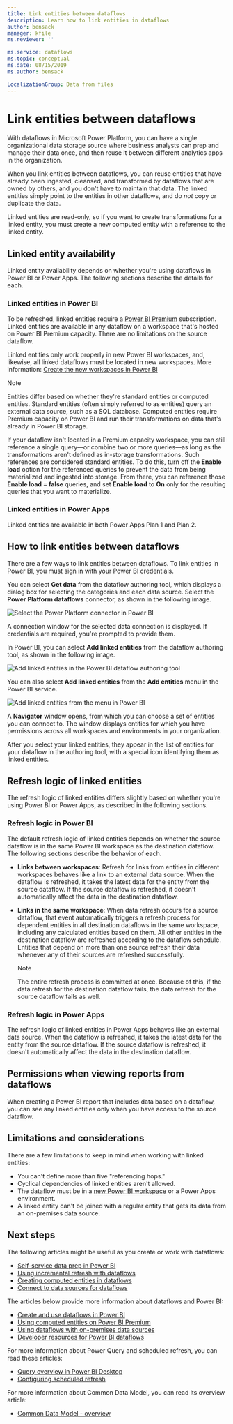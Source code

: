 ```yaml
---
title: Link entities between dataflows
description: Learn how to link entities in dataflows
author: bensack
manager: kfile
ms.reviewer: ''

ms.service: dataflows
ms.topic: conceptual
ms.date: 08/15/2019
ms.author: bensack

LocalizationGroup: Data from files
---
```

# Link entities between dataflows

With dataflows in Microsoft Power Platform, you can have a single organizational data storage source where business analysts can prep and manage their data once, and then reuse it between different analytics apps in the organization. 

When you link entities between dataflows, you can reuse entities that have already been ingested, cleansed, and transformed by dataflows that are owned by others, and you don't have to maintain that data.<!--Suggested.--> The linked entities simply point to the entities in other dataflows, and do *not* copy or duplicate the data.

Linked entities are read-only, so<!--Suggested, to integrate this sentence a bit.--> if you want to create transformations for a linked entity, you must create a new computed entity with a reference to the linked entity.

## Linked entity availability

Linked entity availability depends on whether you're using dataflows in Power BI or Power Apps. The following sections describe the details for each.

### Linked entities in Power BI

To be refreshed, linked entities require a [Power BI Premium](https://docs.microsoft.com/power-bi/service-premium-what-is) subscription. Linked entities are available in any dataflow on a workspace that's hosted on Power BI Premium capacity. There are no limitations on the source dataflow.

Linked entities only work properly in new Power BI workspaces, and, likewise, all linked dataflows must be located in new workspaces. More information: [Create the new workspaces in Power BI](https://docs.microsoft.com/power-bi/service-create-the-new-workspaces)

> [!NOTE]
> Entities differ based on whether they're standard entities or computed entities. Standard entities (often simply referred to as entities) query an external data source, such as a SQL database. Computed entities require Premium capacity on Power BI and run their transformations on data that's already in Power BI storage. 
>
>If your dataflow isn't located in a Premium capacity workspace, you can still reference a single query&mdash;or combine two or more queries&mdash;as long as the transformations aren't defined as in-storage transformations. Such references are considered standard entities. To do this, turn off the **Enable load** option for the referenced queries to prevent the data from being materialized and ingested into storage. From there, you can reference those **Enable load = false** queries, and set **Enable load** to **On** only for the resulting queries that you want to materialize.

### Linked entities in Power Apps

Linked entities are available in both Power Apps Plan 1 and Plan 2.

## How to link entities between dataflows

There are a few ways to link entities between dataflows. To link entities in Power BI, you must sign in with your Power BI credentials.<!--Edit okay? If not, please integrate this sentence into a paragraph somehow.-->

You can select **Get data** from the dataflow authoring tool, which displays a dialog box for selecting the categories and each data source. Select the **Power Platform dataflows** connector, as shown in the following image. 
<!--note from editor: Alt text needs to be unique in an article.-->
![Select the Power Platform connector in Power BI](media/dataflows-linked-entities/linked-entities-03.png)

A connection window for the selected data connection is displayed. If credentials are required, you're prompted to provide them.

In Power BI, you can select **Add linked entities** from the dataflow authoring tool, as shown in the following image.

![Add linked entities in the Power BI dataflow authoring tool](media/dataflows-linked-entities/linked-entities-00.png)

You can also select **Add linked entities** from the **Add entities** menu in the Power BI service.

![Add linked entities from the menu in Power BI](media/dataflows-linked-entities/linked-entities-01.png)

A **Navigator** window opens, from which you can choose a set of entities you can connect to. The window displays<!--Suggested.--> entities for which you have permissions across all workspaces and environments in your organization.

After you select your linked entities, they appear in the list of entities for your dataflow in the authoring tool, with a special icon identifying them as linked entities.
<!-- What is the reader supposed to do with the following sentence? It seems out of place.
You can also view the source dataflow from the dataflow settings of your linked entity.
-->

## Refresh logic of linked entities

The refresh logic of linked entities differs slightly based on whether you're using Power BI or Power Apps, as described in the following sections.

### Refresh logic in Power BI

The default refresh logic of linked entities depends on whether the source dataflow is in the same Power BI workspace as the destination dataflow. The following sections describe the behavior of each.
<!--Suggest using bullets here instead of H4s. Note that the Cloud Style Guide talks about "data refresh" rather than -->
* **Links between workspaces**: Refresh for links from entities in different workspaces behaves like a link to an external data source. When the dataflow is refreshed, it takes the latest data for the entity from the source dataflow. If the source dataflow is refreshed, it doesn't automatically affect the data in the destination dataflow.

* **Links in the same workspace**: When data refresh occurs for a source dataflow, that event automatically triggers a refresh process for dependent entities in all destination dataflows in the same workspace, including any calculated entities based on them. All other entities in the destination dataflow are refreshed according to the dataflow schedule. Entities that depend on more than one source refresh their data whenever any of their sources are refreshed successfully.<!--Okay to use "refresh" here to be parallel with other occurrences?-->

  > [!NOTE]
  > The entire refresh process is committed at once. Because of this, if the data refresh for the destination dataflow fails, the data refresh for the source dataflow fails as well.

### Refresh logic in Power Apps

The refresh logic of linked entities in Power Apps behaves like an external data source. When the dataflow is refreshed, it takes the latest data for the entity from the source dataflow. If the source dataflow is refreshed, it doesn't automatically affect the data in the destination dataflow.

## Permissions when viewing reports from dataflows

When creating a Power BI report that includes data based on a dataflow, you can see any linked entities only when you have access to the source dataflow.

## Limitations and considerations

There are a few limitations to keep in mind when working with linked entities:

* You can't define more than five "referencing hops."<!--Suggested. Also, suggest defining this term because it isn't used elsewhere in the docset.-->
* Cyclical dependencies<!--To match other occurrence in the docset (actually it's more frequently called a "circular reference").-->  of linked entities aren't allowed.
* The dataflow must be in a [new Power BI workspace](https://docs.microsoft.com/power-bi/service-create-the-new-workspaces) or a Power Apps environment.
* A linked entity can't be joined with a regular entity that gets its data from an on-premises data source.

## Next steps

The following articles might be useful as you create or work with dataflows:

* [Self-service data prep in Power BI](create-use.md)
* [Using incremental refresh with dataflows](incremental-refresh.md)
* [Creating computed entities in dataflows](computed-entities.md)
* [Connect to data sources for dataflows](data-sources.md)

The articles below provide more information about dataflows and Power BI:

* [Create and use dataflows in Power BI](https://docs.microsoft.com/power-bi/service-dataflows-create-use)
* [Using computed entities on Power BI Premium](computed-entities.md)
* [Using dataflows with on-premises data sources](https://docs.microsoft.com/power-bi/service-dataflows-on-premises-gateways)
* [Developer resources for Power BI dataflows](https://docs.microsoft.com/power-bi/service-dataflows-developer-resources)

For more information about Power Query and scheduled refresh, you can read these articles:

* [Query overview in Power BI Desktop](https://docs.microsoft.com/power-bi/desktop-query-overview)
* [Configuring scheduled refresh](https://docs.microsoft.com/power-bi/refresh-scheduled-refresh)

For more information about Common Data Model, you can read its overview article:

* [Common Data Model - overview ](https://docs.microsoft.com/powerapps/common-data-model/overview)
